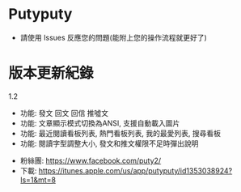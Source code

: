 # Putyputy
- 請使用 Issues 反應您的問題(能附上您的操作流程就更好了)


# 版本更新紀錄
1.2
- 功能: 發文 回文 回信 推噓文
- 功能: 文章顯示模式切換為ANSI, 支援自動載入圖片
- 功能: 最近閱讀看板列表, 熱門看板列表, 我的最愛列表, 搜尋看板
- 功能: 閱讀字型調整大小, 發文和推文權限不足時彈出說明

* 粉絲團: https://www.facebook.com/puty2/
* 下載: https://itunes.apple.com/us/app/putyputy/id1353038924?ls=1&mt=8

